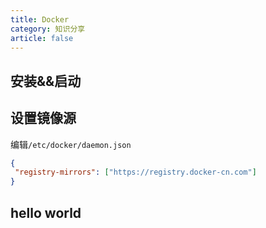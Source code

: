 ```yaml
---
title: Docker
category: 知识分享
article: false
---
```


## 安装&&启动

## 设置镜像源

编辑`/etc/docker/daemon.json`

```json
{
 "registry-mirrors": ["https://registry.docker-cn.com"]
}
```

## hello world

<!-- todo -->
